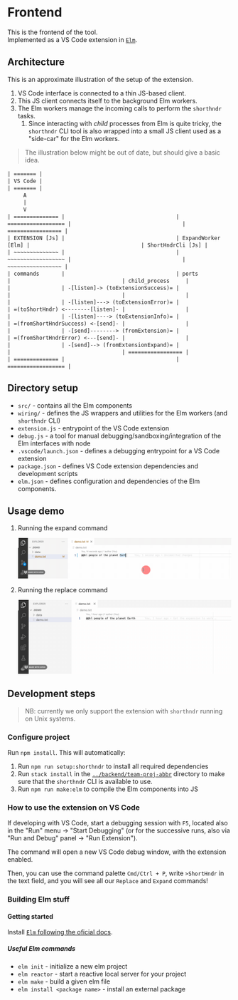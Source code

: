 # Frontend

This is the frontend of the tool.  
Implemented as a VS Code extension in [`Elm`](https://elm-lang.org/).

## Architecture

This is an approximate illustration of the setup of the extension.

1. VS Code interface is connected to a thin JS-based client.
2. This JS client connects itself to the background Elm workers.
3. The Elm workers manage the incoming calls to perform the `shorthndr` tasks.
   1. Since interacting with _child_ processes from Elm is quite tricky,
      the `shorthndr` CLI tool is also wrapped into a small JS client used as
      a "side-car" for the Elm workers.

> The illustration below might be out of date, but should give a basic idea.

```plaintext
| ======= |
| VS Code |
| ======= |
     A
     |
     V
| ============== |                                   | ================== |                                   | ================= |
| EXTENSION [Js] |                                   | ExpandWorker [Elm] |                                   | ShortHndrCli [Js] |
| ~~~~~~~~~~~~~~ |                                   | ~~~~~~~~~~~~~~~~~~ |                                   | ~~~~~~~~~~~~~~~~~ |
| commands       |                                   | ports              |                                   | child_process     |
|                | -[listen]-> (toExtensionSuccess)= |                    |                                   |                   |
|                | -[listen]---> (toExtensionError)= |                    | =(toShortHndr) <--------[listen]- |                   |
|                | -[listen]----> (toExtensionInfo)= |                    | =(fromShortHndrSuccess) <-[send]- |                   |
|                | -[send]--------> (fromExtension)= |                    | =(fromShortHndrError) <---[send]- |                   |
|                | -[send]--> (fromExtensionExpand)= |                    |                                   | ================= |
| ============== |                                   | ================== | 
```

## Directory setup

- `src/` - contains all the Elm components
- `wiring/` - defines the JS wrappers and utilities for the Elm workers (and `shorthndr` CLI)
- `extension.js` - entrypoint of the VS Code extension
- `debug.js` - a tool for manual debugging/sandboxing/integration of the Elm interfaces with node
- `.vscode/launch.json` - defines a debugging entrypoint for a VS Code extension
- `package.json` - defines VS Code extension dependencies and development scripts
- `elm.json` - defines configuration and dependencies of the Elm components.

## Usage demo

1. Running the expand command

    ![ShortHndr: Expand](./md_resources/expand.gif)

2. Running the replace command

    ![ShortHndr: Replace](./md_resources/replace.gif)

## Development steps

> NB: currently we only support the extension with `shorthndr` running on Unix systems.

### Configure project

Run `npm install`. This will automatically:

1. Run `npm run setup:shorthndr` to install all required dependencies
2. Run `stack install` in the [`../backend/team-proj-abbr`](../backend/team-proj-abbr) directory
   to make sure that the `shorthndr` CLI is available to use.
3. Run `npm run make:elm` to compile the Elm components into JS

### How to use the extension on VS Code

If developing with VS Code, start a debugging session
with `F5`, located also in the "Run" menu -> "Start Debugging"
(or for the successive runs, also via "Run and Debug" panel -> "Run Extension").

The command will open a new VS Code debug window, with the extension enabled.

Then, you can use the command palette `Cmd/Ctrl + P`, write `>ShortHndr` in the text field,
and you will see all our `Replace` and `Expand` commands!

### Building Elm stuff

#### Getting started

Install [`Elm` following the oficial docs](https://guide.elm-lang.org/install/elm.html).

##### Useful Elm commands

- `elm init` - initialize a new elm project
- `elm reactor` - start a reactive local server for your project
- `elm make` - build a given elm file
- `elm install <package name>` - install an external package
